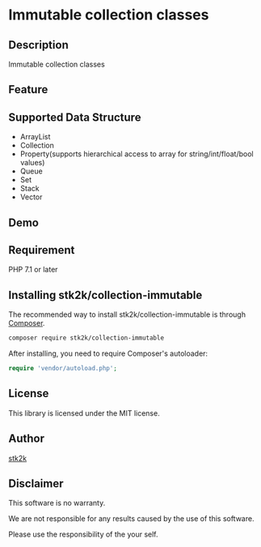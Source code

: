 Immutable collection classes
=======================

## Description

Immutable collection classes

## Feature

## Supported Data Structure

- ArrayList
- Collection
- Property(supports hierarchical access to array for string/int/float/bool values)
- Queue
- Set
- Stack
- Vector

## Demo

## Requirement

PHP 7.1 or later

## Installing stk2k/collection-immutable

The recommended way to install stk2k/collection-immutable is through
[Composer](http://getcomposer.org).

```bash
composer require stk2k/collection-immutable
```

After installing, you need to require Composer's autoloader:

```php
require 'vendor/autoload.php';
```

## License
This library is licensed under the MIT license.

## Author

[stk2k](https://github.com/stk2k)

## Disclaimer

This software is no warranty.

We are not responsible for any results caused by the use of this software.

Please use the responsibility of the your self.


